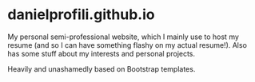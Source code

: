 # danielprofili.github.io

My personal semi-professional website, which I mainly use to host my resume (and so I can have something flashy on my actual resume!). Also has some stuff about my interests and personal projects.

Heavily and unashamedly based on Bootstrap templates.
